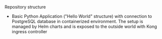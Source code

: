 Repository structure

- Basic Python Application ("Hello World" structure) with connection to PostgreSQL database in containerized environment. The setup is managed by Helm charts and is exposed to the outside world with Kong ingress controller
